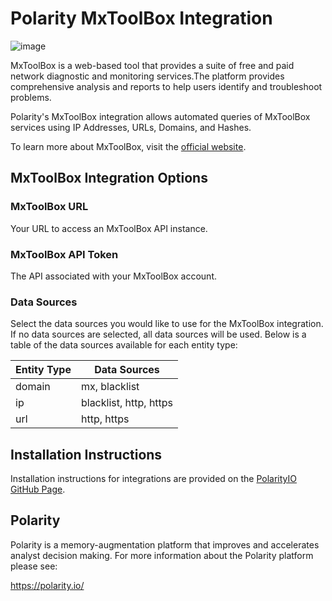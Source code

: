 # Polarity MxToolBox Integration

![image](https://img.shields.io/badge/status-beta-green.svg)

MxToolBox is a web-based tool that provides a suite of free and paid network diagnostic and monitoring services.The platform provides comprehensive analysis and reports to help users identify and troubleshoot problems.

Polarity's MxToolBox integration allows automated queries of MxToolBox services using IP Addresses, URLs, Domains, and Hashes.

To learn more about MxToolBox, visit the [official website](https://mxtoolbox.com/).

## MxToolBox Integration Options

### MxToolBox URL

Your URL to access an MxToolBox API instance.

### MxToolBox API Token

The API associated with your MxToolBox account.

### Data Sources

Select the data sources you would like to use for the MxToolBox integration. If no data sources are selected, all data sources will be used. Below is a table of the data sources available for each entity type:

| Entity Type | Data Sources           |
| ----------- | ---------------------- |
| domain      | mx, blacklist          |
| ip          | blacklist, http, https |
| url         | http, https            |

## Installation Instructions

Installation instructions for integrations are provided on the [PolarityIO GitHub Page](https://polarityio.github.io/).

## Polarity

Polarity is a memory-augmentation platform that improves and accelerates analyst decision making. For more information about the Polarity platform please see:

https://polarity.io/
